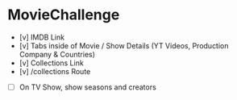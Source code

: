 # MovieChallenge

- [v] IMDB Link
- [v] Tabs inside of Movie / Show Details (YT Videos, Production Company & Countries)
- [v] Collections Link
- [v] /collections Route
- [ ] On TV Show, show seasons and creators
